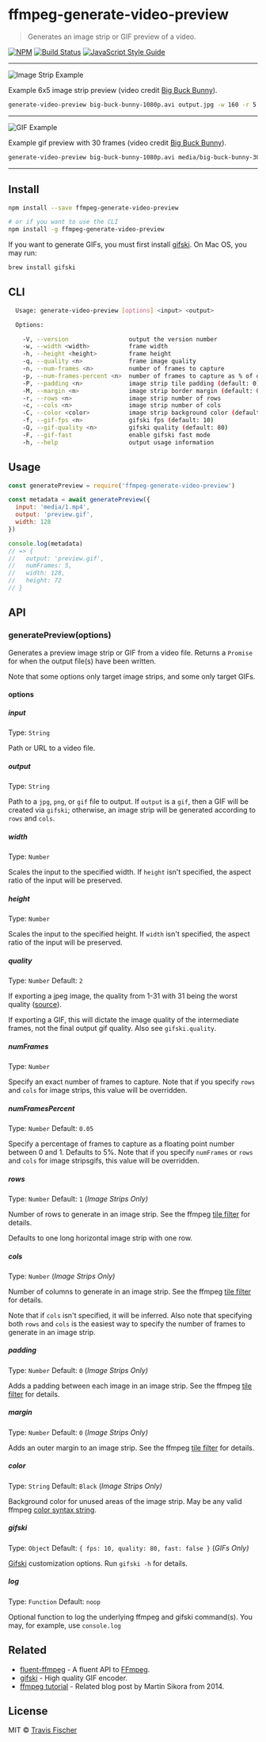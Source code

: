# ffmpeg-generate-video-preview

> Generates an image strip or GIF preview of a video.

[![NPM](https://img.shields.io/npm/v/ffmpeg-generate-video-preview.svg)](https://www.npmjs.com/package/ffmpeg-generate-video-preview) [![Build Status](https://travis-ci.org/transitive-bullshit/ffmpeg-generate-video-preview.svg?branch=master)](https://travis-ci.org/transitive-bullshit/ffmpeg-generate-video-preview) [![JavaScript Style Guide](https://img.shields.io/badge/code_style-standard-brightgreen.svg)](https://standardjs.com)

---

![Image Strip Example](https://raw.githubusercontent.com/transitive-bullshit/ffmpeg-generate-video-preview/master/media/big-buck-bunny-6x5.jpg)

Example 6x5 image strip preview (video credit [Big Buck Bunny](https://peach.blender.org/download/)).

```sh
generate-video-preview big-buck-bunny-1080p.avi output.jpg -w 160 -r 5 -c 6
```

---

![GIF Example](https://raw.githubusercontent.com/transitive-bullshit/ffmpeg-generate-video-preview/master/media/big-buck-bunny-30.gif)

Example gif preview with 30 frames (video credit [Big Buck Bunny](https://peach.blender.org/download/)).

```sh
generate-video-preview big-buck-bunny-1080p.avi media/big-buck-bunny-30.gif -w 320 -n 30 -f 4
```

---

## Install

```bash
npm install --save ffmpeg-generate-video-preview

# or if you want to use the CLI
npm install -g ffmpeg-generate-video-preview
```

If you want to generate GIFs, you must first install [gifski](https://gif.ski/). On Mac OS, you may run:

```sh
brew install gifski
```

## CLI

```sh
  Usage: generate-video-preview [options] <input> <output>

  Options:

    -V, --version                 output the version number
    -w, --width <width>           frame width
    -h, --height <height>         frame height
    -q, --quality <n>             frame image quality
    -n, --num-frames <n>          number of frames to capture
    -p, --num-frames-percent <n>  number of frames to capture as % of overall frames
    -P, --padding <n>             image strip tile padding (default: 0)
    -M, --margin <n>              image strip border margin (default: 0)
    -r, --rows <n>                image strip number of rows
    -c, --cols <n>                image strip number of cols
    -C, --color <color>           image strip background color (default: Black)
    -f, --gif-fps <n>             gifski fps (default: 10)
    -Q, --gif-quality <n>         gifski quality (default: 80)
    -F, --gif-fast                enable gifski fast mode
    -h, --help                    output usage information
```

## Usage

```js
const generatePreview = require('ffmpeg-generate-video-preview')

const metadata = await generatePreview({
  input: 'media/1.mp4',
  output: 'preview.gif',
  width: 128
})

console.log(metadata)
// => {
//   output: 'preview.gif',
//   numFrames: 5,
//   width: 128,
//   height: 72
// }
```

## API

### generatePreview(options)

Generates a preview image strip or GIF from a video file. Returns a `Promise` for when the output file(s) have been written.

Note that some options only target image strips, and some only target GIFs.

#### options

##### input

Type: `String`

Path or URL to a video file.

##### output

Type: `String`

Path to a `jpg`, `png`, or `gif` file to output. If `output` is a `gif`, then a GIF will be created via `gifski`; otherwise, an image strip will be generated according to `rows` and `cols`.

##### width

Type: `Number`

Scales the input to the specified width. If `height` isn't specified, the aspect ratio of the input will be preserved.

##### height

Type: `Number`

Scales the input to the specified height. If `width` isn't specified, the aspect ratio of the input will be preserved.

##### quality

Type: `Number`
Default: `2`

If exporting a jpeg image, the quality from 1-31 with 31 being the worst quality ([source](https://stackoverflow.com/questions/10225403/how-can-i-extract-a-good-quality-jpeg-image-from-an-h264-video-file-with-ffmpeg)).

If exporting a GIF, this will dictate the image quality of the intermediate frames, not the final output gif quality. Also see `gifski.quality`.

##### numFrames

Type: `Number`

Specify an exact number of frames to capture. Note that if you specify `rows` and `cols` for image strips, this value will be overridden.

##### numFramesPercent

Type: `Number`
Default: `0.05`

Specify a percentage of frames to capture as a floating point number between 0 and 1. Defaults to 5%. Note that if you specify `numFrames` or `rows` and `cols` for image stripsgifs, this value will be overridden.

##### rows

Type: `Number`
Default: `1`
(*Image Strips Only)*

Number of rows to generate in an image strip. See the ffmpeg [tile filter](https://ffmpeg.org/ffmpeg-filters.html#tile) for details.

Defaults to one long horizontal image strip with one row.

##### cols

Type: `Number`
(*Image Strips Only)*

Number of columns to generate in an image strip. See the ffmpeg [tile filter](https://ffmpeg.org/ffmpeg-filters.html#tile) for details.

Note that if `cols` isn't specified, it will be inferred. Also note that specifying both `rows` and `cols` is the easiest way to specify the number of frames to generate in an image strip.

##### padding

Type: `Number`
Default: `0`
(*Image Strips Only)*

Adds a padding between each image in an image strip. See the ffmpeg [tile filter](https://ffmpeg.org/ffmpeg-filters.html#tile) for details.

##### margin

Type: `Number`
Default: `0`
(*Image Strips Only)*

Adds an outer margin to an image strip. See the ffmpeg [tile filter](https://ffmpeg.org/ffmpeg-filters.html#tile) for details.

##### color

Type: `String`
Default: `Black`
(*Image Strips Only)*

Background color for unused areas of the image strip. May be any valid ffmpeg [color syntax string](https://ffmpeg.org/ffmpeg-utils.html#color-syntax).

##### gifski

Type: `Object`
Default: `{ fps: 10, quality: 80, fast: false }`
(*GIFs Only)*

[Gifski](https://gif.ski/) customization options. Run `gifski -h` for details.

##### log

Type: `Function`
Default: `noop`

Optional function to log the underlying ffmpeg and gifski command(s). You may, for example, use `console.log`

## Related

- [fluent-ffmpeg](https://github.com/fluent-ffmpeg/node-fluent-ffmpeg) - A fluent API to [FFmpeg](http://ffmpeg.org/).
- [gifski](https://gif.ski/) - High quality GIF encoder.
- [ffmpeg tutorial](https://www.binpress.com/tutorial/how-to-generate-video-previews-with-ffmpeg/138) - Related blog post by Martin Sikora from 2014.

## License

MIT © [Travis Fischer](https://github.com/transitive-bullshit)

